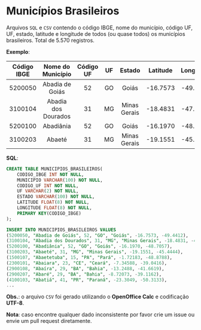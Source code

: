 # Municípios Brasileiros

Arquivos `SQL` e `CSV` contendo o código IBGE, nome do município, código UF, UF, estado, latitude e longitude de todos (ou quase todos) os municípios brasileiros. Total de 5.570 registros.

**Exemplo**:

| Código IBGE |  Nome do Município  | Código UF | UF |    Estado    | Latitude | Longitude |
|:-----------:|:-------------------:|:---------:|:--:|:------------:|:--------:|:---------:|
|   5200050   | Abadia de Goiás     |     52    | GO | Goiás        | -16.7573 |  -49.4412 |
|   3100104   | Abadia dos Dourados |     31    | MG | Minas Gerais | -18.4831 |  -47.3916 |
|   5200100   | Abadiânia           |     52    | GO | Goiás        | -16.1970 |  -48.7057 |
|   3100203   | Abaeté              |     31    | MG | Minas Gerais | -19.1551 |  -45.4444 |

**SQL**:

```sql
CREATE TABLE MUNICIPIOS_BRASILEIROS(
	CODIGO_IBGE INT NOT NULL,
	MUNICIPIO VARCHAR(100) NOT NULL,
	CODIGO_UF INT NOT NULL,
	UF VARCHAR(2) NOT NULL,
	ESTADO VARCHAR(100) NOT NULL,
	LATITUDE FLOAT(8) NOT NULL,
	LONGITUDE FLOAT(8) NOT NULL,
	PRIMARY KEY(CODIGO_IBGE)
);

INSERT INTO MUNICIPIOS_BRASILEIROS VALUES
(5200050, "Abadia de Goiás", 52, "GO", "Goiás", -16.7573, -49.4412),
(3100104, "Abadia dos Dourados", 31, "MG", "Minas Gerais", -18.4831, -47.3916),
(5200100, "Abadiânia", 52, "GO", "Goiás", -16.1970, -48.7057),
(3100203, "Abaeté", 31, "MG", "Minas Gerais", -19.1551, -45.4444),
(1500107, "Abaetetuba", 15, "PA", "Pará", -1.72183, -48.8788),
(2300101, "Abaiara", 23, "CE", "Ceará", -7.34588, -39.0416),
(2900108, "Abaíra", 29, "BA", "Bahia", -13.2488, -41.6619),
(2900207, "Abaré", 29, "BA", "Bahia", -8.72073, -39.1162),
(4100103, "Abatiá", 41, "PR", "Paraná", -23.3049, -50.3133),
...
```

**Obs.**: o arquivo `CSV` foi gerado utilizando o **OpenOffice Calc** e codificação **UTF-8**.

**Nota**: caso encontre qualquer dado inconsistente por favor crie um issue ou envie um pull request diretamente.
